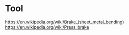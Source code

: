 # Tool
https://en.wikipedia.org/wiki/Brake_(sheet_metal_bending) https://en.wikipedia.org/wiki/Press_brake
